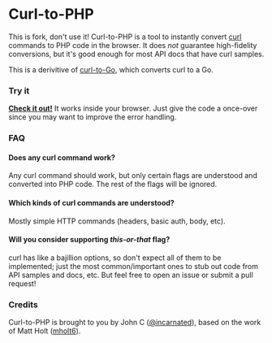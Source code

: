 Curl-to-PHP
===========
This is fork, don't use it!
Curl-to-PHP is a tool to instantly convert [curl](http://curl.haxx.se) commands to PHP code in the browser. It does *not* guarantee high-fidelity conversions, but it's good enough for most API docs that have curl samples.

This is a derivitive of [curl-to-Go](http://mholt.github.io/curl-to-go/), which converts curl to a Go.


### Try it

**[Check it out!](https://pivolan.github.io/curl-to-php)** It works inside your browser. Just give the code a once-over since you may want to improve the error handling.


### FAQ

#### Does any curl command work?

Any curl command should work, but only certain flags are understood and converted into PHP code. The rest of the flags will be ignored.

#### Which kinds of curl commands are understood?

Mostly simple HTTP commands (headers, basic auth, body, etc).

#### Will you consider supporting *this-or-that* flag?

curl has like a bajillion options, so don't expect all of them to be implemented; just the most common/important ones to stub out code from API samples and docs, etc. But feel free to open an issue or submit a pull request!



### Credits

Curl-to-PHP is brought to you by John C ([@incarnated](https://twitter.com/incarnated)), based on the work of Matt Holt ([mholt6](https://twitter.com/mholt6)).
